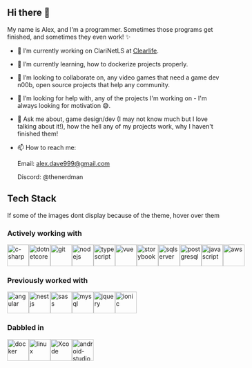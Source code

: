 ## Hi there 👋
          
My name is Alex, and I'm a programmer. Sometimes those programs get finished, and sometimes they even work! ✨

- 🔭 I’m currently working on ClariNetLS at [Clearlife](https://www.clearlifeltd.com/).
- 🌱 I’m currently learning, how to dockerize projects properly.
- 👯 I’m looking to collaborate on, any video games that need a game dev n00b, open source projects that help any community.
- 🤔 I’m looking for help with, any of the projects I'm working on - I'm always looking for motivation 😅.
- 💬 Ask me about, game design/dev (I may not know much but I love talking about it!), how the hell any of my projects work, why I haven't finished them!
- 📫 How to reach me: 
     
     Email: alex.dave999@gmail.com
          
     Discord: @thenerdman

## Tech Stack
If some of the images dont display because of the theme, hover over them
### Actively working with
<div style="display:flex;">     
<img style="width:50px;" alt="c-sharp" title="c-sharp" src="https://cdn.jsdelivr.net/gh/devicons/devicon/icons/csharp/csharp-original.svg" />
<img style="width:50px;" alt="dotnetcore" title="dotnetcore" src="https://cdn.jsdelivr.net/gh/devicons/devicon/icons/dotnetcore/dotnetcore-original.svg" />
<img style="width:50px;" alt="git" title="git" src="https://cdn.jsdelivr.net/gh/devicons/devicon/icons/git/git-original.svg" />     
<img style="width:50px;" alt="nodejs" title="nodejs" src="https://cdn.jsdelivr.net/gh/devicons/devicon/icons/nodejs/nodejs-original.svg" />
<img style="width:50px;" alt="typescript" title="typescript" src="https://cdn.jsdelivr.net/gh/devicons/devicon/icons/typescript/typescript-original.svg" />
<img style="width:50px;" alt="vue" title="vue" src="https://cdn.jsdelivr.net/gh/devicons/devicon/icons/vuejs/vuejs-original.svg" />
<img style="width:50px;" alt="storybook" title="storybook" src="https://cdn.jsdelivr.net/gh/devicons/devicon/icons/storybook/storybook-original.svg" />
<img style="width:50px;" alt="sqlserver" title="sqlserver" src="https://cdn.jsdelivr.net/gh/devicons/devicon/icons/microsoftsqlserver/microsoftsqlserver-plain-wordmark.svg" />
<img style="width:50px;" alt="postgresql" title="postgresql" src="https://cdn.jsdelivr.net/gh/devicons/devicon/icons/postgresql/postgresql-original.svg" />
<img style="width:50px;" alt="javascript" title="javascript" src="https://cdn.jsdelivr.net/gh/devicons/devicon/icons/javascript/javascript-original.svg" />
<img style="width:50px;" alt="aws" title="aws" src="https://cdn.jsdelivr.net/gh/devicons/devicon/icons/amazonwebservices/amazonwebservices-original-wordmark.svg" />
</div>

### Previously worked with
<div style="display:flex;">     
<img style="width:50px;" alt="angular" title="angular" src="https://cdn.jsdelivr.net/gh/devicons/devicon/icons/angularjs/angularjs-plain.svg" />   
<img style="width:50px;" alt="nestjs" title="nestjs" src="https://cdn.jsdelivr.net/gh/devicons/devicon/icons/nestjs/nestjs-plain.svg" />
<img style="width:50px;" alt="sass" title="sass" src="https://cdn.jsdelivr.net/gh/devicons/devicon/icons/sass/sass-original.svg" />
<img style="width:50px;" alt="mysql" title="mysql" src="https://cdn.jsdelivr.net/gh/devicons/devicon/icons/mysql/mysql-original.svg" />
<img style="width:50px;" alt="jquery" title="jquery" src="https://cdn.jsdelivr.net/gh/devicons/devicon/icons/jquery/jquery-original.svg" />
<img style="width:50px;" alt="ionic" title="ionic" src="https://cdn.jsdelivr.net/gh/devicons/devicon/icons/ionic/ionic-original-wordmark.svg" />
</div>

### Dabbled in
<div style="display:flex;">     
<img style="width:50px;" alt="docker" title="docker" src="https://cdn.jsdelivr.net/gh/devicons/devicon/icons/docker/docker-plain.svg" />
<img style="width:50px;" alt="linux" title="linux" src="https://cdn.jsdelivr.net/gh/devicons/devicon/icons/linux/linux-original.svg" />   
<img style="width:50px;" alt="Xcode" title="xcode" src="https://cdn.jsdelivr.net/gh/devicons/devicon/icons/xcode/xcode-plain.svg" />
<img style="width:50px;" alt="android-studio" title="android-studio" src="https://cdn.jsdelivr.net/gh/devicons/devicon/icons/androidstudio/androidstudio-original.svg" />
</div>
          
